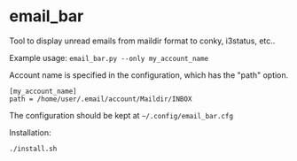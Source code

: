 email_bar
=========

Tool to display unread emails from maildir format to conky, i3status, etc..

Example usage:
```email_bar.py --only my_account_name```

Account name is specified in the configuration, which has the "path" option.
```
[my_account_name]
path = /home/user/.email/account/Maildir/INBOX
```

The configuration should be kept at ```~/.config/email_bar.cfg```



Installation:
```
./install.sh
```
